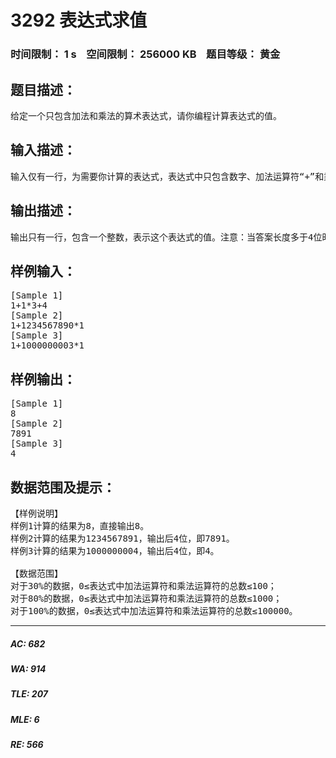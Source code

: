 # 3292 表达式求值   
### 时间限制： 1 s&nbsp;&nbsp;&nbsp;&nbsp;空间限制： 256000 KB&nbsp;&nbsp;&nbsp;&nbsp;题目等级： 黄金  
## 题目描述：  

<pre>
给定一个只包含加法和乘法的算术表达式，请你编程计算表达式的值。
</pre>
  
  
## 输入描述：  

<pre>
输入仅有一行，为需要你计算的表达式，表达式中只包含数字、加法运算符“+”和乘法运算符“*”，且没有括号，所有参与运算的数字均为0到2^31-1之间的整数。输入数据保证这一行只有0~9、+、*这12种字符。
</pre>
  
  
## 输出描述：  

<pre>
输出只有一行，包含一个整数，表示这个表达式的值。注意：当答案长度多于4位时，请只输出最后4位，前导0不输出。
</pre>
  
  
## 样例输入：  

<pre>
[Sample 1]  
1+1*3+4  
[Sample 2]  
1+1234567890*1  
[Sample 3]  
1+1000000003*1
</pre>
  
  
## 样例输出：  

<pre>
[Sample 1]  
8  
[Sample 2]  
7891  
[Sample 3]  
4
</pre>
  
  
## 数据范围及提示：  

<pre>
【样例说明】  
样例1计算的结果为8，直接输出8。  
样例2计算的结果为1234567891，输出后4位，即7891。  
样例3计算的结果为1000000004，输出后4位，即4。  
   
【数据范围】  
对于30%的数据，0≤表达式中加法运算符和乘法运算符的总数≤100；  
对于80%的数据，0≤表达式中加法运算符和乘法运算符的总数≤1000；  
对于100%的数据，0≤表达式中加法运算符和乘法运算符的总数≤100000。
</pre>
  
  
***  

##### AC: 682  
##### WA: 914  
##### TLE: 207  
##### MLE: 6  
##### RE: 566  
